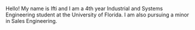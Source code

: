 Hello! My name is Ifti and I am a 4th year Industrial and Systems Engineering student at the University of Florida.
I am also pursuing a minor in Sales Engineering. 

